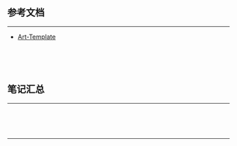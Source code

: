 ## 参考文档

---

* [Art-Template](https://aui.github.io/art-template/)



<br/><br/><br/>



## 笔记汇总

---





<br/><br/><br/>

---

